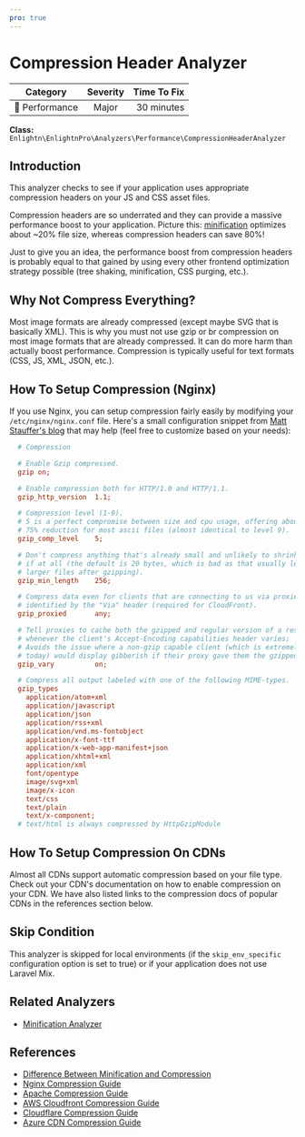 ```yaml
---
pro: true
---
```


# Compression Header Analyzer <Badge text="PRO" type="tip"/>

| Category       | Severity   | Time To Fix  |
| -------------  |:----------:| ------------:|
| :rocket: Performance | Major | 30 minutes  |

**Class:** `Enlightn\EnlightnPro\Analyzers\Performance\CompressionHeaderAnalyzer`

## Introduction

This analyzer checks to see if your application uses appropriate compression headers on your JS and CSS asset files.

Compression headers are so underrated and they can provide a massive performance boost to your application. Picture this: [minification](minification-analyzer.html) optimizes about ~20% file size, whereas compression headers can save 80%!

Just to give you an idea, the performance boost from compression headers is probably equal to that gained by using every other frontend optimization strategy possible (tree shaking, minification, CSS purging, etc.).

## Why Not Compress Everything?

Most image formats are already compressed (except maybe SVG that is basically XML). This is why you must not use gzip or br compression on most image formats that are already compressed. It can do more harm than actually boost performance. Compression is typically useful for text formats (CSS, JS, XML, JSON, etc.).

## How To Setup Compression (Nginx)

If you use Nginx, you can setup compression fairly easily by modifying your `/etc/nginx/nginx.conf` file. Here's a small configuration snippet from [Matt Stauffer's blog](https://mattstauffer.com/blog/enabling-gzip-on-nginx-servers-including-laravel-forge/) that may help (feel free to customize based on your needs):

```ini
  # Compression

  # Enable Gzip compressed.
  gzip on;

  # Enable compression both for HTTP/1.0 and HTTP/1.1.
  gzip_http_version  1.1;

  # Compression level (1-9).
  # 5 is a perfect compromise between size and cpu usage, offering about
  # 75% reduction for most ascii files (almost identical to level 9).
  gzip_comp_level    5;

  # Don't compress anything that's already small and unlikely to shrink much
  # if at all (the default is 20 bytes, which is bad as that usually leads to
  # larger files after gzipping).
  gzip_min_length    256;

  # Compress data even for clients that are connecting to us via proxies,
  # identified by the "Via" header (required for CloudFront).
  gzip_proxied       any;

  # Tell proxies to cache both the gzipped and regular version of a resource
  # whenever the client's Accept-Encoding capabilities header varies;
  # Avoids the issue where a non-gzip capable client (which is extremely rare
  # today) would display gibberish if their proxy gave them the gzipped version.
  gzip_vary          on;

  # Compress all output labeled with one of the following MIME-types.
  gzip_types
    application/atom+xml
    application/javascript
    application/json
    application/rss+xml
    application/vnd.ms-fontobject
    application/x-font-ttf
    application/x-web-app-manifest+json
    application/xhtml+xml
    application/xml
    font/opentype
    image/svg+xml
    image/x-icon
    text/css
    text/plain
    text/x-component;
  # text/html is always compressed by HttpGzipModule
```

## How To Setup Compression On CDNs

Almost all CDNs support automatic compression based on your file type. Check out your CDN's documentation on how to enable compression on your CDN. We have also listed links to the compression docs of popular CDNs in the references section below.

## Skip Condition

This analyzer is skipped for local environments (if the `skip_env_specific` configuration option is set to true) or if your application does not use Laravel Mix.

## Related Analyzers

- [Minification Analyzer](minification-analyzer.html)

## References

- [Difference Between Minification and Compression](https://css-tricks.com/the-difference-between-minification-and-gzipping/)
- [Nginx Compression Guide](https://docs.nginx.com/nginx/admin-guide/web-server/compression/)
- [Apache Compression Guide](https://httpd.apache.org/docs/current/mod/mod_deflate.html#enable)
- [AWS Cloudfront Compression Guide](https://docs.aws.amazon.com/AmazonCloudFront/latest/DeveloperGuide/ServingCompressedFiles.html)
- [Cloudflare Compression Guide](https://support.cloudflare.com/hc/en-us/articles/200168396-What-will-Cloudflare-compress-)
- [Azure CDN Compression Guide](https://docs.microsoft.com/en-us/azure/cdn/cdn-improve-performance)
